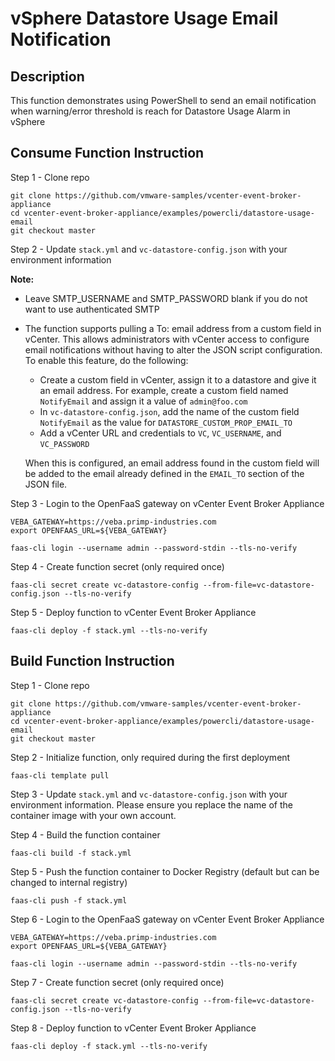 # vSphere Datastore Usage Email Notification

## Description

This function demonstrates using PowerShell to send an email notification when warning/error threshold is reach for Datastore Usage Alarm in vSphere

## Consume Function Instruction

Step 1 - Clone repo

```
git clone https://github.com/vmware-samples/vcenter-event-broker-appliance
cd vcenter-event-broker-appliance/examples/powercli/datastore-usage-email
git checkout master
```

Step 2 - Update `stack.yml` and `vc-datastore-config.json` with your environment information

**Note:** 
- Leave SMTP_USERNAME and SMTP_PASSWORD blank if you do not want to use authenticated SMTP
- The function supports pulling a To: email address from a custom field in vCenter. This allows administrators with vCenter access to configure email notifications without having to alter the JSON script configuration. To enable this feature, do the following:
    - Create a custom field in vCenter, assign it to a datastore and give it an email address. For example, create a custom field named `NotifyEmail` and assign it a value of `admin@foo.com`
    - In `vc-datastore-config.json`, add the name of the custom field `NotifyEmail` as the value for `DATASTORE_CUSTOM_PROP_EMAIL_TO`
    - Add a vCenter URL and credentials to `VC`, `VC_USERNAME`, and `VC_PASSWORD`

    When this is configured, an email address found in the custom field will be added to the email already defined in the `EMAIL_TO` section of the JSON file. 

Step 3 - Login to the OpenFaaS gateway on vCenter Event Broker Appliance

```
VEBA_GATEWAY=https://veba.primp-industries.com
export OPENFAAS_URL=${VEBA_GATEWAY}

faas-cli login --username admin --password-stdin --tls-no-verify
```

Step 4 - Create function secret (only required once)

```
faas-cli secret create vc-datastore-config --from-file=vc-datastore-config.json --tls-no-verify
```

Step 5 - Deploy function to vCenter Event Broker Appliance

```
faas-cli deploy -f stack.yml --tls-no-verify
```

## Build Function Instruction

Step 1 - Clone repo

```
git clone https://github.com/vmware-samples/vcenter-event-broker-appliance
cd vcenter-event-broker-appliance/examples/powercli/datastore-usage-email
git checkout master
```

Step 2 - Initialize function, only required during the first deployment

```
faas-cli template pull
```

Step 3 - Update `stack.yml` and `vc-datastore-config.json` with your environment information. Please ensure you replace the name of the container image with your own account.

Step 4 - Build the function container

```
faas-cli build -f stack.yml
```

Step 5 - Push the function container to Docker Registry (default but can be changed to internal registry)

```
faas-cli push -f stack.yml
```

Step 6 - Login to the OpenFaaS gateway on vCenter Event Broker Appliance

```
VEBA_GATEWAY=https://veba.primp-industries.com
export OPENFAAS_URL=${VEBA_GATEWAY}

faas-cli login --username admin --password-stdin --tls-no-verify
```

Step 7 - Create function secret (only required once)

```
faas-cli secret create vc-datastore-config --from-file=vc-datastore-config.json --tls-no-verify
```

Step 8 - Deploy function to vCenter Event Broker Appliance

```
faas-cli deploy -f stack.yml --tls-no-verify
```